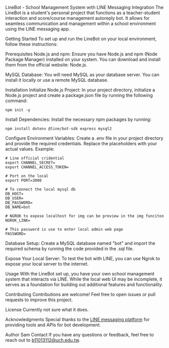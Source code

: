 LineBot - School Management System with LINE Messaging Integration
The LineBot is a student's personal project that functions as a teacher-student interaction and score/course management autoreply bot. It allows for seamless communication and management within a school environment using the LINE messaging app.

Getting Started
To set up and run the LineBot on your local environment, follow these instructions:

Prerequisites
Node.js and npm: Ensure you have Node.js and npm (Node Package Manager) installed on your system. You can download and install them from the official website: Node.js.

MySQL Database: You will need MySQL as your database server. You can install it locally or use a remote MySQL database.

Installation
Initialize Node.js Project: In your project directory, initialize a Node.js project and create a package.json file by running the following command:

```shell
npm init -y
```
Install Dependencies: Install the necessary npm packages by running:

```shell
npm install dotenv @line/bot-sdk express mysql2
```
Configure Environment Variables: Create a .env file in your project directory and provide the required credentials. Replace the placeholders with your actual values. Example:

```dotenv
# Line official cridential
export CHANNEL_SECRET=
export CHANNEL_ACCESS_TOKEN=

# Port on the local
export PORT=3000

# To connect the local mysql db
DB_HOST=
DB_USER=
DB_PASSWORD=
DB_NAME=bot

# NGROK to expose localhost for img can be preview in the img funciton
NGROK_LINK=

# This password is use to enter local admin web page
PASSWORD=
```
Database Setup: Create a MySQL database named "bot" and import the required schema by running the code provided in the .sql file.

Expose Your Local Server: To test the bot with LINE, you can use Ngrok to expose your local server to the internet.

Usage
With the LineBot set up, you have your own school management system that interacts via LINE. While the local web UI may be incomplete, it serves as a foundation for building out additional features and functionality.

Contributing
Contributions are welcome! Feel free to open issues or pull requests to improve this project.

License
Currently not sure what it does.

Acknowledgments
Special thanks to the [LINE messaging platform](https://developers.line.biz/en/services/messaging-api/ "Line message api documentation") for providing tools and APIs for bot development.

Author
Sam
Contact
If you have any questions or feedback, feel free to reach out to b11013112@uch.edu.tw.
